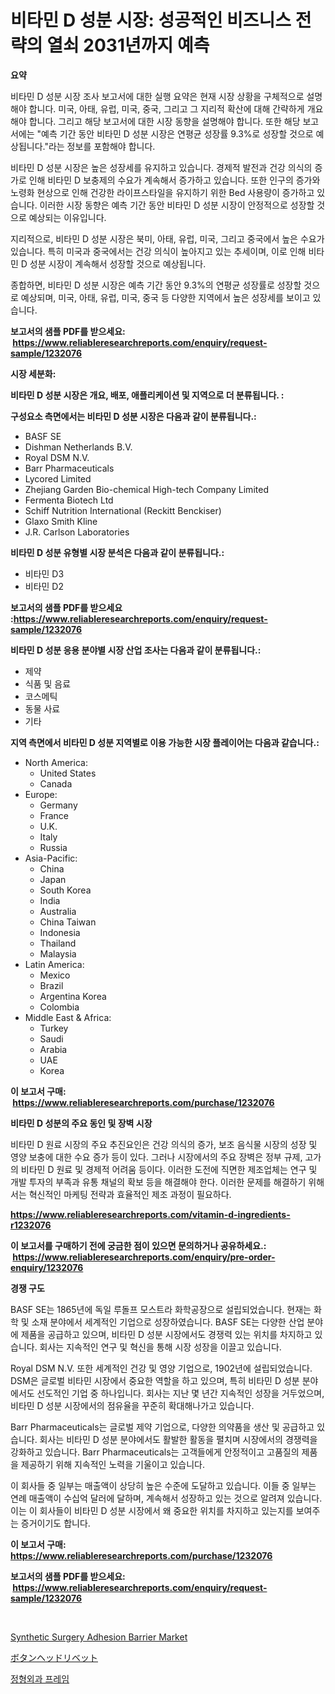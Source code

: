 <p><h1>비타민 D 성분 시장: 성공적인 비즈니스 전략의 열쇠 2031년까지 예측</h1></p><p><strong>요약</strong></p>
<p><p>비타민 D 성분 시장 조사 보고서에 대한 실행 요약은 현재 시장 상황을 구체적으로 설명해야 합니다. 미국, 아태, 유럽, 미국, 중국, 그리고 그 지리적 확산에 대해 간략하게 개요해야 합니다. 그리고 해당 보고서에 대한 시장 동향을 설명해야 합니다. 또한 해당 보고서에는 "예측 기간 동안 비타민 D 성분 시장은 연평균 성장률 9.3%로 성장할 것으로 예상됩니다."라는 정보를 포함해야 합니다.</p><p>비타민 D 성분 시장은 높은 성장세를 유지하고 있습니다. 경제적 발전과 건강 의식의 증가로 인해 비타민 D 보충제의 수요가 계속해서 증가하고 있습니다. 또한 인구의 증가와 노령화 현상으로 인해 건강한 라이프스타일을 유지하기 위한 Bed 사용량이 증가하고 있습니다. 이러한 시장 동향은 예측 기간 동안 비타민 D 성분 시장이 안정적으로 성장할 것으로 예상되는 이유입니다.</p><p>지리적으로, 비타민 D 성분 시장은 북미, 아태, 유럽, 미국, 그리고 중국에서 높은 수요가 있습니다. 특히 미국과 중국에서는 건강 의식이 높아지고 있는 추세이며, 이로 인해 비타민 D 성분 시장이 계속해서 성장할 것으로 예상됩니다.</p><p>종합하면, 비타민 D 성분 시장은 예측 기간 동안 9.3%의 연평균 성장률로 성장할 것으로 예상되며, 미국, 아태, 유럽, 미국, 중국 등 다양한 지역에서 높은 성장세를 보이고 있습니다.</p></p>
<p><strong>보고서의 샘플 PDF를 받으세요: &nbsp;<a href="https://www.reliableresearchreports.com/enquiry/request-sample/1232076">https://www.reliableresearchreports.com/enquiry/request-sample/1232076</a></strong></p>
<p><strong>시장 세분화:</strong></p>
<p><strong> 비타민 D 성분 시장은 개요, 배포, 애플리케이션 및 지역으로 더 분류됩니다. :</strong></p>
<p><strong>구성요소 측면에서는 비타민 D 성분 시장은 다음과 같이 분류됩니다.:</strong></p>
<p><ul><li>BASF SE</li><li>Dishman Netherlands B.V.</li><li>Royal DSM N.V.</li><li>Barr Pharmaceuticals</li><li>Lycored Limited</li><li>Zhejiang Garden Bio-chemical High-tech Company Limited</li><li>Fermenta Biotech Ltd</li><li>Schiff Nutrition International (Reckitt Benckiser)</li><li>Glaxo Smith Kline</li><li>J.R. Carlson Laboratories</li></ul></p>
<p><strong> 비타민 D 성분 유형별 시장 분석은 다음과 같이 분류됩니다.:</strong></p>
<p><ul><li>비타민 D3</li><li>비타민 D2</li></ul></p>
<p><strong>보고서의 샘플 PDF를 받으세요 :<a href="https://www.reliableresearchreports.com/enquiry/request-sample/1232076">https://www.reliableresearchreports.com/enquiry/request-sample/1232076</a></strong></p>
<p><strong> 비타민 D 성분 응용 분야별 시장 산업 조사는 다음과 같이 분류됩니다.:</strong></p>
<p><ul><li>제약</li><li>식품 및 음료</li><li>코스메틱</li><li>동물 사료</li><li>기타</li></ul></p>
<p><strong>지역 측면에서 비타민 D 성분 지역별로 이용 가능한 시장 플레이어는 다음과 같습니다.:</strong></p>
<p><ul>
    <li>
        North America:
        <ul>
            <li>United States</li>
            <li>Canada</li>
        </ul>
    </li>
    <li>
        Europe:
        <ul>
            <li>Germany</li>
            <li>France</li>
            <li>U.K.</li>
            <li>Italy</li>
            <li>Russia</li>
        </ul>
    </li>
    <li>
        Asia-Pacific:
        <ul>
            <li>China</li>
            <li>Japan</li>
            <li>South Korea</li>
            <li>India</li>
            <li>Australia</li>
            <li>China Taiwan</li>
            <li>Indonesia</li>
            <li>Thailand</li>
            <li>Malaysia</li>
        </ul>
    </li>
    <li>
        Latin America:
        <ul>
            <li>Mexico</li>
            <li>Brazil</li>
            <li>Argentina Korea</li>
            <li>Colombia</li>
        </ul>
    </li>
    <li>
        Middle East & Africa:
        <ul>
            <li>Turkey</li>
            <li>Saudi</li>
            <li>Arabia</li>
            <li>UAE</li>
            <li>Korea</li>
        </ul>
    </li>
    </ul></p>
<p><strong>이 보고서 구매: &nbsp;<a href="https://www.reliableresearchreports.com/purchase/1232076">https://www.reliableresearchreports.com/purchase/1232076</a></strong></p>
<p><strong>비타민 D 성분의 주요 동인 및 장벽 시장</strong></p>
<p><p>비타민 D 원료 시장의 주요 추진요인은 건강 의식의 증가, 보조 음식물 시장의 성장 및 영양 보충에 대한 수요 증가 등이 있다. 그러나 시장에서의 주요 장벽은 정부 규제, 고가의 비타민 D 원료 및 경제적 어려움 등이다. 이러한 도전에 직면한 제조업체는 연구 및 개발 투자의 부족과 유통 채널의 확보 등을 해결해야 한다. 이러한 문제를 해결하기 위해서는 혁신적인 마케팅 전략과 효율적인 제조 과정이 필요하다.</p></p>
<p><strong><a href="https://www.reliableresearchreports.com/vitamin-d-ingredients-r1232076">https://www.reliableresearchreports.com/vitamin-d-ingredients-r1232076</a></strong></p>
<p><strong>이 보고서를 구매하기 전에 궁금한 점이 있으면 문의하거나 공유하세요.: &nbsp;<a href="https://www.reliableresearchreports.com/enquiry/pre-order-enquiry/1232076">https://www.reliableresearchreports.com/enquiry/pre-order-enquiry/1232076</a></strong></p>
<p><strong>경쟁 구도</strong></p>
<p><p>BASF SE는 1865년에 독일 루돌프 모스트라 화학공장으로 설립되었습니다. 현재는 화학 및 소재 분야에서 세계적인 기업으로 성장하였습니다. BASF SE는 다양한 산업 분야에 제품을 공급하고 있으며, 비타민 D 성분 시장에서도 경쟁력 있는 위치를 차지하고 있습니다. 회사는 지속적인 연구 및 혁신을 통해 시장 성장을 이끌고 있습니다.</p><p>Royal DSM N.V. 또한 세계적인 건강 및 영양 기업으로, 1902년에 설립되었습니다. DSM은 글로벌 비타민 시장에서 중요한 역할을 하고 있으며, 특히 비타민 D 성분 분야에서도 선도적인 기업 중 하나입니다. 회사는 지난 몇 년간 지속적인 성장을 거두었으며, 비타민 D 성분 시장에서의 점유율을 꾸준히 확대해나가고 있습니다.</p><p>Barr Pharmaceuticals는 글로벌 제약 기업으로, 다양한 의약품을 생산 및 공급하고 있습니다. 회사는 비타민 D 성분 분야에서도 활발한 활동을 펼치며 시장에서의 경쟁력을 강화하고 있습니다. Barr Pharmaceuticals는 고객들에게 안정적이고 고품질의 제품을 제공하기 위해 지속적인 노력을 기울이고 있습니다.</p><p>이 회사들 중 일부는 매출액이 상당히 높은 수준에 도달하고 있습니다. 이들 중 일부는 연례 매출액이 수십억 달러에 달하며, 계속해서 성장하고 있는 것으로 알려져 있습니다. 이는 이 회사들이 비타민 D 성분 시장에서 왜 중요한 위치를 차지하고 있는지를 보여주는 증거이기도 합니다.</p></p>
<p><strong>이 보고서 구매: &nbsp; <a href="https://www.reliableresearchreports.com/purchase/1232076">https://www.reliableresearchreports.com/purchase/1232076</a></strong></p>
<p><strong>보고서의 샘플 PDF를 받으세요: &nbsp;<a href="https://www.reliableresearchreports.com/enquiry/request-sample/1232076">https://www.reliableresearchreports.com/enquiry/request-sample/1232076</a></strong><strong></strong></p>
<p>&nbsp;</p>
<p><p><a href="https://github.com/PeterParrish5/Market-Research-Report-List-4/blob/main/synthetic-surgery-adhesion-barrier-market.md">Synthetic Surgery Adhesion Barrier Market</a></p><p><a href="https://github.com/xnljig2898992/Market-Research-Report-List-1/blob/main/197901524332.md">ボタンヘッドリベット</a></p><p><a href="https://github.com/trmesnao7959541/Market-Research-Report-List-1/blob/main/600710922294.md">정형외과 프레임</a></p></p>